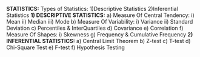 **STATISTICS:**
      Types of Statistics:
        1)Descriptive Statistics
        2)Inferential Statistics
  **1) DESCRIPTIVE STATISTICS:**
        a) Measure Of Central Tendency:
            i) Mean
            ii) Median
            iii) Mode
        b) Measure Of Variability:
            i) Variance
            ii) Standard Deviation
        c) Percentiles & InterQuartiles
        d) Covariance
        e) Correlation
        f) Measure Of Shapes:
            i) Skewness
        g) Frequency & Cumulative Frequency 
  **2) INFERENTIAL STATISTICS:**
        a) Central Limit Theorem
        b) Z-test
        c) T-test
        d) Chi-Square Test
        e) F-test
        f) Hypothesis Testing
  
